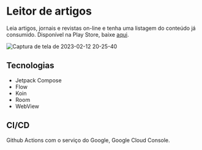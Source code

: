 # Leitor de artigos

Leia artigos, jornais e revistas on-line e tenha uma listagem do conteúdo já consumido. Disponível na Play Store, baixe [aqui](https://play.google.com/store/apps/details?id=com.patrickmota.leitor).

![Captura de tela de 2023-02-12 20-25-40](https://user-images.githubusercontent.com/38691922/218343597-e7d46c8f-dc1b-4cca-afa9-a774b5cdcccf.png)


## Tecnologias

- Jetpack Compose
- Flow
- Koin
- Room
- WebView

## CI/CD

Github Actions com o serviço do Google, Google Cloud Console.
